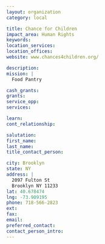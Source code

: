 ```yaml
---
layout: organization
category: local

title: Chance for Children
impact_area: Human Rights
keywords: 
location_services: 
location_offices: 
website: www.chances4children.org/‎

description: 
mission: |
  Food Pantry

cash_grants: 
grants: 
service_opp: 
services: 

learn: 
cont_relationship: 

salutation: 
first_name: 
last_name: 
title_contact_person: 

city: Brooklyn
state: NY
address: |
  2097 Fulton St     
  Brooklyn NY 11233
lat: 40.678474
lng: -73.909195
phone: 718-566-2823
ext: 
fax: 
email: 
preferred_contact: 
contact_person_intro: 
---
```

